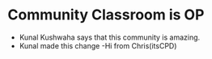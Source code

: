 # Community Classroom is OP

- Kunal Kushwaha says that this community is amazing.
- Kunal made this change
-Hi from Chris(itsCPD)
